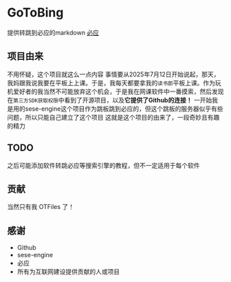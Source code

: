# GoToBing
提供转跳到必应的markdown
[必应](https://bing.com)

## 项目由来
不用怀疑，这个项目就这么一点内容
事情要从2025年7月12日开始说起，那天，我妈跟我说我要在平板上上课。于是，我每天都要拿我的`读书郎`平板上课。作为玩机爱好者的我当然不可能放弃这个机会，于是我在网课软件中一番摸索，然后发现在`第三方SDK获取权限`中看到了开源项目，以及**它提供了Github的连接！**
一开始我是用的sese-engine这个项目作为跳板跳到必应的，但这个跳板的服务器似乎有些问题，所以只能自己建立了这个项目
这就是这个项目的由来了，一段奇妙且有趣的精力

## TODO
之后可能添加软件转跳必应等搜索引擎的教程，但不一定适用于每个软件

## 贡献
当然只有我 OTFiles 了！

## 感谢
- Github
- sese-engine
- 必应
- 所有为互联网建设提供贡献的人或项目
